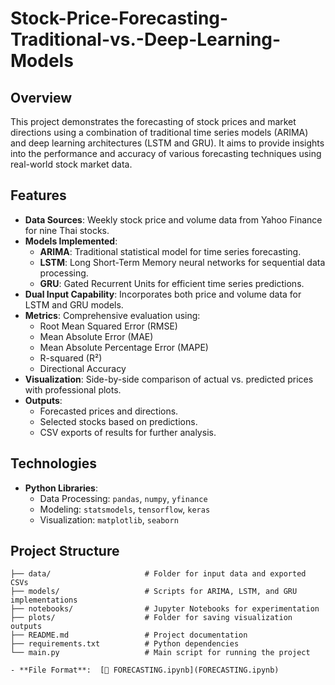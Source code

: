 # Stock-Price-Forecasting-Traditional-vs.-Deep-Learning-Models

## Overview  
This project demonstrates the forecasting of stock prices and market directions using a combination of traditional time series models (ARIMA) and deep learning architectures (LSTM and GRU). It aims to provide insights into the performance and accuracy of various forecasting techniques using real-world stock market data.

## Features  
- **Data Sources**: Weekly stock price and volume data from Yahoo Finance for nine Thai stocks.  
- **Models Implemented**:
  - **ARIMA**: Traditional statistical model for time series forecasting.
  - **LSTM**: Long Short-Term Memory neural networks for sequential data processing.
  - **GRU**: Gated Recurrent Units for efficient time series predictions.
- **Dual Input Capability**: Incorporates both price and volume data for LSTM and GRU models.  
- **Metrics**: Comprehensive evaluation using:
  - Root Mean Squared Error (RMSE)
  - Mean Absolute Error (MAE)
  - Mean Absolute Percentage Error (MAPE)
  - R-squared (R²)
  - Directional Accuracy  
- **Visualization**: Side-by-side comparison of actual vs. predicted prices with professional plots.
- **Outputs**:
  - Forecasted prices and directions.
  - Selected stocks based on predictions.
  - CSV exports of results for further analysis.

## Technologies  
- **Python Libraries**:
  - Data Processing: `pandas`, `numpy`, `yfinance`
  - Modeling: `statsmodels`, `tensorflow`, `keras`
  - Visualization: `matplotlib`, `seaborn`

## Project Structure  
```plaintext
├── data/                     # Folder for input data and exported CSVs
├── models/                   # Scripts for ARIMA, LSTM, and GRU implementations
├── notebooks/                # Jupyter Notebooks for experimentation
├── plots/                    # Folder for saving visualization outputs
├── README.md                 # Project documentation
├── requirements.txt          # Python dependencies
└── main.py                   # Main script for running the project

- **File Format**:  [📘 FORECASTING.ipynb](FORECASTING.ipynb)
